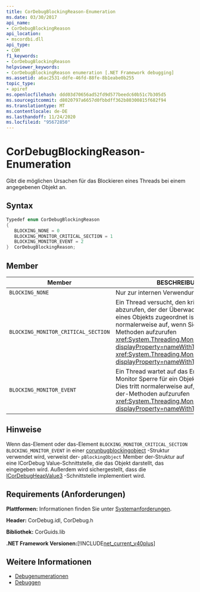 ```yaml
---
title: CorDebugBlockingReason-Enumeration
ms.date: 03/30/2017
api_name:
- CorDebugBlockingReason
api_location:
- mscordbi.dll
api_type:
- COM
f1_keywords:
- CorDebugBlockingReason
helpviewer_keywords:
- CorDebugBlockingReason enumeration [.NET Framework debugging]
ms.assetid: a6ac2531-ddfe-46fd-88fe-8b1eabe0b255
topic_type:
- apiref
ms.openlocfilehash: ddd03d70656ad52fd9d577beedc60b51c7b305d5
ms.sourcegitcommit: d8020797a6657d0fbbdff362b80300815f682f94
ms.translationtype: MT
ms.contentlocale: de-DE
ms.lasthandoff: 11/24/2020
ms.locfileid: "95672850"
---
```

# <a name="cordebugblockingreason-enumeration"></a>CorDebugBlockingReason-Enumeration

Gibt die möglichen Ursachen für das Blockieren eines Threads bei einem angegebenen Objekt an.  
  
## <a name="syntax"></a>Syntax  
  
```cpp  
Typedef enum CorDebugBlockingReason  
{  
   BLOCKING_NONE = 0  
   BLOCKING_MONITOR_CRITICAL_SECTION = 1  
   BLOCKING_MONITOR_EVENT = 2  
}  CorDebugBlockingReason;  
```  
  
## <a name="members"></a>Member  
  
|Member|BESCHREIBUNG|  
|------------|-----------------|  
|`BLOCKING_NONE`|Nur zur internen Verwendung.|  
|`BLOCKING_MONITOR_CRITICAL_SECTION`|Ein Thread versucht, den kritischen Abschnitt abzurufen, der der Überwachungs Sperre eines Objekts zugeordnet ist. Dies tritt normalerweise auf, wenn Sie eine der-oder-Methoden aufzurufen <xref:System.Threading.Monitor.Enter%2A?displayProperty=nameWithType> <xref:System.Threading.Monitor.TryEnter%2A?displayProperty=nameWithType> .|  
|`BLOCKING_MONITOR_EVENT`|Ein Thread wartet auf das Ereignis, das einer Monitor Sperre für ein Objekt zugeordnet ist. Dies tritt normalerweise auf, wenn Sie eine der-Methoden aufzurufen <xref:System.Threading.Monitor?displayProperty=nameWithType> `Wait` .|  
  
## <a name="remarks"></a>Hinweise  

 Wenn das-Element oder das-Element `BLOCKING_MONITOR_CRITICAL_SECTION` `BLOCKING_MONITOR_EVENT` in einer [corunbugblockingobject](cordebugblockingobject-structure.md) -Struktur verwendet wird, verweist der- `pBlockingObject` Member der-Struktur auf eine ICorDebug Value-Schnittstelle, die das Objekt darstellt, das eingegeben wird. Außerdem wird sichergestellt, dass die [ICorDebugHeapValue3](icordebugheapvalue3-interface.md) -Schnittstelle implementiert wird.  
  
## <a name="requirements"></a>Requirements (Anforderungen)  

 **Plattformen:** Informationen finden Sie unter [Systemanforderungen](../../get-started/system-requirements.md).  
  
 **Header:** CorDebug.idl, CorDebug.h  
  
 **Bibliothek:** CorGuids.lib  
  
 **.NET Framework Versionen:**[!INCLUDE[net_current_v40plus](../../../../includes/net-current-v40plus-md.md)]  
  
## <a name="see-also"></a>Weitere Informationen

- [Debugenumerationen](debugging-enumerations.md)
- [Debuggen](index.md)

